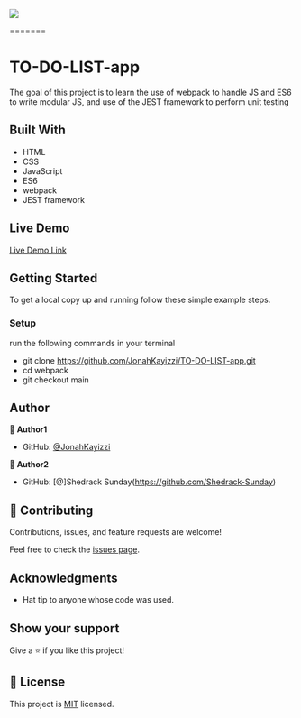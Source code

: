 ![](https://img.shields.io/badge/Microverse-blueviolet)

=======

# TO-DO-LIST-app

The goal of this project is to learn the use of webpack to handle JS and ES6 to write modular JS, and use of the JEST framework to perform unit testing

## Built With

- HTML
- CSS
- JavaScript
- ES6
- webpack
- JEST framework

## Live Demo

[Live Demo Link](https://jonahkayizzi.github.io/TO-DO-LIST-app/)

## Getting Started

To get a local copy up and running follow these simple example steps.

### Setup

run the following commands in your terminal

- git clone https://github.com/JonahKayizzi/TO-DO-LIST-app.git
- cd webpack
- git checkout main

## Author

👤 **Author1**

- GitHub: [@JonahKayizzi](https://github.com/JonahKayizzi)

👤 **Author2**

- GitHub: [@]Shedrack Sunday(https://github.com/Shedrack-Sunday)

## 🤝 Contributing

Contributions, issues, and feature requests are welcome!

Feel free to check the [issues page](https://github.com/JonahKayizzi/TO-DO-LIST-app/issues).

## Acknowledgments

- Hat tip to anyone whose code was used.

## Show your support

Give a ⭐️ if you like this project!

## 📝 License

This project is [MIT](./LICENSE) licensed.
